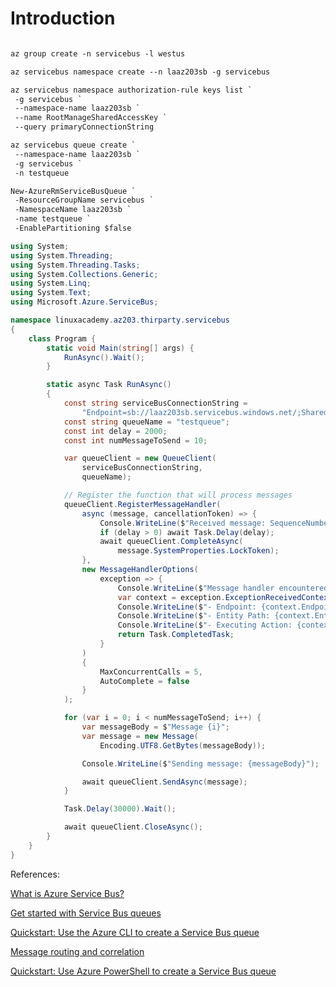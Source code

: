 # Introduction

```ps

az group create -n servicebus -l westus

az servicebus namespace create --n laaz203sb -g servicebus

az servicebus namespace authorization-rule keys list `
 -g servicebus `
 --namespace-name laaz203sb `
 --name RootManageSharedAccessKey `
 --query primaryConnectionString

az servicebus queue create `
 --namespace-name laaz203sb `
 -g servicebus `
 -n testqueue

New-AzureRmServiceBusQueue `
 -ResourceGroupName servicebus `
 -NamespaceName laaz203sb `
 -name testqueue `
 -EnablePartitioning $false

```

```C#
using System;
using System.Threading;
using System.Threading.Tasks;
using System.Collections.Generic;
using System.Linq;
using System.Text;
using Microsoft.Azure.ServiceBus;

namespace linuxacademy.az203.thirparty.servicebus
{
    class Program {
        static void Main(string[] args) {
            RunAsync().Wait();
        }

        static async Task RunAsync()
        {
            const string serviceBusConnectionString = 
                "Endpoint=sb://laaz203sb.servicebus.windows.net/;SharedAccessKeyName=RootManageSharedAccessKey;SharedAccessKey=QaWhbl9Qq6JiFCSXalz3YAgeSdsoc00hAdKIxBYkvyE=";
            const string queueName = "testqueue";
            const int delay = 2000;
            const int numMessageToSend = 10;

            var queueClient = new QueueClient(
                serviceBusConnectionString, 
                queueName);

            // Register the function that will process messages
            queueClient.RegisterMessageHandler(
                async (message, cancellationToken) => {
                    Console.WriteLine($"Received message: SequenceNumber:{message.SystemProperties.SequenceNumber} Body:{Encoding.UTF8.GetString(message.Body)}");
                    if (delay > 0) await Task.Delay(delay);
                    await queueClient.CompleteAsync(
                        message.SystemProperties.LockToken);
                },
                new MessageHandlerOptions(
                    exception => {
                        Console.WriteLine($"Message handler encountered an exception {exception.Exception}.");
                        var context = exception.ExceptionReceivedContext;
                        Console.WriteLine($"- Endpoint: {context.Endpoint}");
                        Console.WriteLine($"- Entity Path: {context.EntityPath}");
                        Console.WriteLine($"- Executing Action: {context.Action}");
                        return Task.CompletedTask;
                    }
                )
                {
                    MaxConcurrentCalls = 5,
                    AutoComplete = false
                }
            );

            for (var i = 0; i < numMessageToSend; i++) {
                var messageBody = $"Message {i}";
                var message = new Message(
                    Encoding.UTF8.GetBytes(messageBody));

                Console.WriteLine($"Sending message: {messageBody}");

                await queueClient.SendAsync(message);
            }

            Task.Delay(30000).Wait();

            await queueClient.CloseAsync();
        }
    }
}
```

References:

[What is Azure Service Bus?](https://docs.microsoft.com/en-us/azure/service-bus-messaging/service-bus-messaging-overview)

[Get started with Service Bus queues](https://docs.microsoft.com/en-us/azure/service-bus-messaging/service-bus-dotnet-get-started-with-queues)

[Quickstart: Use the Azure CLI to create a Service Bus queue](https://docs.microsoft.com/en-us/azure/service-bus-messaging/service-bus-quickstart-cli)

[Message routing and correlation](https://docs.microsoft.com/en-us/azure/service-bus-messaging/service-bus-messages-payloads?#message-routing-and-correlation)

[Quickstart: Use Azure PowerShell to create a Service Bus queue](https://docs.microsoft.com/en-us/azure/service-bus-messaging/service-bus-quickstart-powershell)
